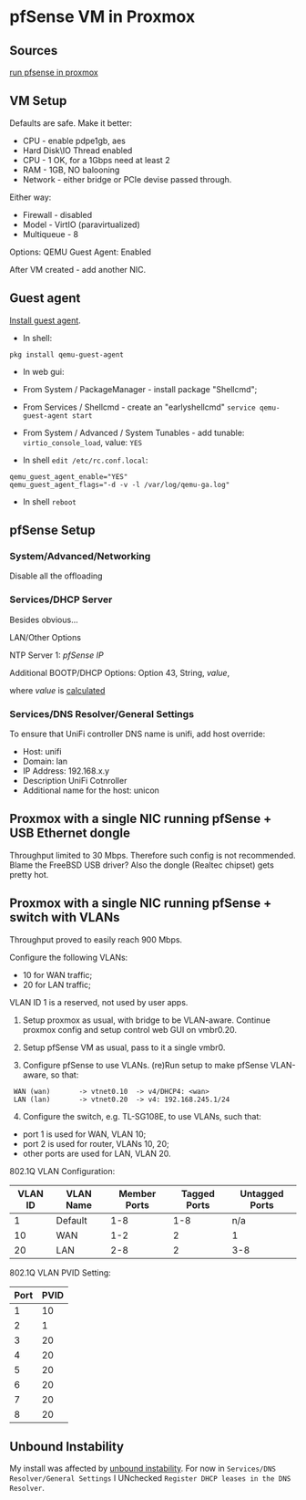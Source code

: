 # pfSense VM in Proxmox

## Sources

[run pfsense in
proxmox](https://pfstore.com.au/blogs/guides/run-pfsense-in-proxmox)

## VM Setup

Defaults are safe.  Make it better:

* CPU - enable pdpe1gb, aes
* Hard Disk\IO Thread enabled
* CPU - 1 OK, for a 1Gbps need at least 2
* RAM - 1GB, NO balooning
* Network - either bridge or PCIe devise passed through.

Either way:
* Firewall - disabled
* Model - VirtIO (paravirtualized)
* Multiqueue - 8

Options: QEMU Guest Agent: Enabled

After VM created - add another NIC.

## Guest agent

[Install guest
agent](https://forum.netgate.com/topic/162083/pfsense-vm-on-proxmox-qemu-agent-installation).

* In shell:

```console
pkg install qemu-guest-agent
```

* In web gui:

* From System / PackageManager - install package "Shellcmd";
* From Services / Shellcmd - create an "earlyshellcmd"
`service qemu-guest-agent start`
* From System / Advanced / System Tunables - add tunable: `virtio_console_load`,
value: `YES`

* In shell `edit /etc/rc.conf.local`:
```console
qemu_guest_agent_enable="YES"
qemu_guest_agent_flags="-d -v -l /var/log/qemu-ga.log"
```
* In shell `reboot`

## pfSense Setup

### System/Advanced/Networking

Disable all the offloading

### Services/DHCP Server

Besides obvious...

LAN/Other Options

NTP Server 1: _pfSense IP_

Additional BOOTP/DHCP Options: Option 43, String, _value_,

where _value_ is
[calculated](https://tcpip.wtf/en/unifi-l3-adoption-with-dhcp-option-43-on-pfsense-mikrotik-and-others.htm)

### Services/DNS Resolver/General Settings

To ensure that UniFi controller DNS name is unifi, add host override:

* Host: unifi
* Domain: lan
* IP Address: 192.168.x.y
* Description UniFi Cotnroller
* Additional name for the host: unicon

## Proxmox with a single NIC running pfSense + USB Ethernet dongle

Throughput limited to 30 Mbps.
Therefore such config is not recommended.
Blame the FreeBSD USB driver?
Also the dongle (Realtec chipset) gets pretty hot.

## Proxmox with a single NIC running pfSense + switch with VLANs

Throughput proved to easily reach 900 Mbps.

Configure the following VLANs:

* 10 for WAN traffic;
* 20 for LAN traffic;

VLAN ID 1 is a reserved, not used by user apps.

1. Setup proxmox as usual, with bridge to be VLAN-aware.
Continue proxmox config and setup control web GUI on vmbr0.20.

2. Setup pfSense VM as usual, pass to it a single vmbr0.

3. Configure pfSense to use VLANs.
(re)Run setup to make pfSense VLAN-aware, so that:

```
 WAN (wan)       -> vtnet0.10  -> v4/DHCP4: <wan>
 LAN (lan)       -> vtnet0.20  -> v4: 192.168.245.1/24
```

4. Configure the switch, e.g. TL-SG108E, to use VLANs, such that:

* port 1 is used for WAN, VLAN 10;
* port 2 is used for router, VLANs 10, 20;
* other ports are used for LAN, VLAN 20.

802.1Q VLAN Configuration:

VLAN ID|VLAN Name|Member Ports|Tagged Ports|Untagged Ports|
-------|---------|------------|------------|--------------|
1	    |Default  |1-8         |1-8         |n/a|
10     |WAN      |1-2         |2           |1|
20     |LAN      |2-8         |2           |3-8|

802.1Q VLAN PVID Setting:

Port|PVID|
----|----|
1|10
2|1
3|20
4|20
5|20
6|20
7|20
8|20

## Unbound Instability

My install was affected by [unbound
instability](https://redmine.pfsense.org/issues/11316).
For now in `Services/DNS Resolver/General Settings` I UNchecked
`Register DHCP leases in the DNS Resolver`.
